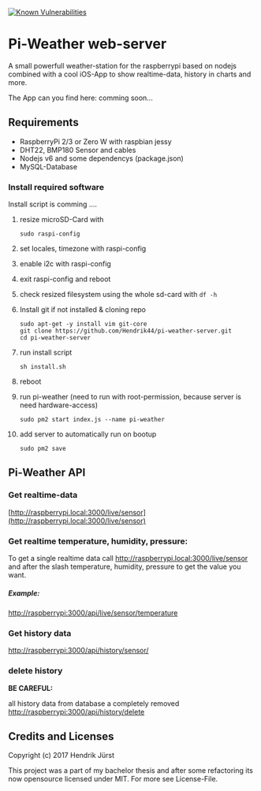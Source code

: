 [![Known Vulnerabilities](https://snyk.io/test/github/hendrik44/pi-weather-server/badge.svg)](https://snyk.io/test/github/hendrik44/pi-weather-server)
# Pi-Weather web-server
A small powerfull weather-station for the raspberrypi based on nodejs combined with a cool iOS-App to show realtime-data, history in charts and more.

The App can you find here: comming soon...

## Requirements
* RaspberryPi 2/3 or Zero W with raspbian jessy
* DHT22, BMP180 Sensor and cables
* Nodejs v6 and some dependencys (package.json)
* MySQL-Database


### Install required software
Install script is comming ....

1. resize microSD-Card with 
	```
	sudo raspi-config
	```
2. set locales, timezone with raspi-config
3. enable i2c with raspi-config
4. exit raspi-config and reboot
5. check resized filesystem using the whole sd-card with ``` df -h ```
6. Install git if not installed & cloning repo
	```
	sudo apt-get -y install vim git-core
	git clone https://github.com/Hendrik44/pi-weather-server.git
	cd pi-weather-server
	```	
7. run install script
	```
	sh install.sh
	```
8. reboot
9. run pi-weather (need to run with root-permission, because server is need hardware-access)
	
	```
	sudo pm2 start index.js --name pi-weather
	```
10. add server to automatically run on bootup
	```
	sudo pm2 save
	```		
## Pi-Weather API
### Get realtime-data
[http://raspberrypi.local:3000/live/sensor](http://raspberrypi.local:3000/live/sensor)
### Get realtime temperature, humidity, pressure:
To get a single realtime data call http://raspberrypi.local:3000/live/sensor and after the slash temperature, humidity, pressure to get the value you want.

##### Example:

[http://raspberrypi:3000/api/live/sensor/temperature](http://raspberrypi:3000/api/live/sensor/temperature)

### Get history data
[http://raspberrypi:3000/api/history/sensor/](http://raspberrypi:3000/api/history/sensor/)

### delete history 
__BE CAREFUL:__

all history data from database a completely removed
[http://raspberrypi:3000/api/history/delete](http://raspberrypi:3000/history/log) 
	
## Credits and Licenses
Copyright (c) 2017 Hendrik Jürst

This project was a part of my bachelor thesis and after some refactoring its now opensource licensed under MIT. For more see License-File. 

